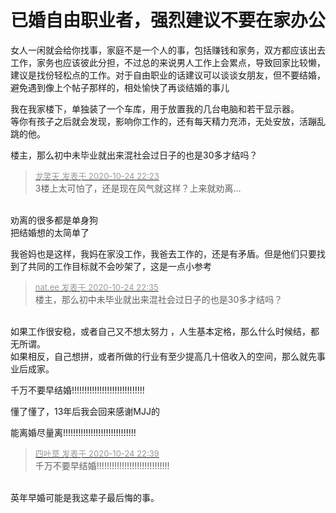 # 已婚自由职业者，强烈建议不要在家办公


女人一闲就会给你找事，家庭不是一个人的事，包括赚钱和家务，双方都应该出去工作，家务也应该彼此分担，不过总的来说男人工作上会累点，导致回家比较懒，建议是找份轻松点的工作。对于自由职业的话建议可以谈谈女朋友，但不要结婚，避免遇到像上个帖子那样的，相处愉快了再谈结婚的事儿<img src="static/image/smiley/default/lol.gif" smilieid="12" border="0" alt="" />

我在我家楼下，单独装了一个车库，用于放置我的几台电脑和若干显示器。<br />
等你有孩子之后就会发现，影响你工作的，还有每天精力充沛，无处安放，活蹦乱跳的他。

楼主，那么初中未毕业就出来混社会过日子的也是30多才结吗？

<div class="quote"><blockquote><font size="2"><a href="https://www.hostloc.com/forum.php?mod=redirect&amp;goto=findpost&amp;pid=9348006&amp;ptid=758127" target="_blank"><font color="#999999">龙笑天 发表于 2020-10-24 22:23</font></a></font><br />
3楼上太可怕了，还是现在风气就这样？上来就劝离...</blockquote></div><br />
劝离的很多都是单身狗<br />
把结婚想的太简单了<img id="aimg_PP1Dw" onclick="zoom(this, this.src, 0, 0, 0)" class="zoom" src="https://cdn.jsdelivr.net/gh/hishis/forum-master/public/images/patch.gif" onmouseover="img_onmouseoverfunc(this)" onload="thumbImg(this)" border="0" alt="" />

我爸妈也是这样，我妈在家没工作，我爸去工作的，还是有矛盾。但是他们只要找到了共同的工作目标就不会吵架了，这是一点小参考

<div class="quote"><blockquote><font size="2"><a href="https://www.hostloc.com/forum.php?mod=redirect&amp;goto=findpost&amp;pid=9348059&amp;ptid=758127" target="_blank"><font color="#999999">nat.ee 发表于 2020-10-24 22:35</font></a></font><br />
楼主，那么初中未毕业就出来混社会过日子的也是30多才结吗？</blockquote></div><br />
如果工作很安稳，或者自己又不想太努力 ，人生基本定格，那么什么时候结，都无所谓。<br />
如果相反，自己想拼，或者所做的行业有至少提高几十倍收入的空间，那么就先事业后成家。

千万不要早结婚!!!!!!!!!!!!!!!!!!!!!!!!!!!!!

懂了懂了，13年后我会回来感谢MJJ的

能离婚尽量离!!!!!!!!!!!!!!!!!!!!!!!!!!!!!<br />


<div class="quote"><blockquote><font size="2"><a href="https://www.hostloc.com/forum.php?mod=redirect&amp;goto=findpost&amp;pid=9348073&amp;ptid=758127" target="_blank"><font color="#999999">四叶草 发表于 2020-10-24 22:39</font></a></font><br />
千万不要早结婚!!!!!!!!!!!!!!!!!!!!!!!!!!!!!</blockquote></div><br />
英年早婚可能是我这辈子最后悔的事。
